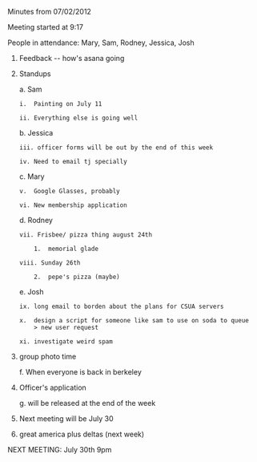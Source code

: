 Minutes from 07/02/2012

Meeting started at 9:17

People in attendance: Mary, Sam, Rodney, Jessica, Josh

1.  Feedback \-- how's asana going

2.  Standups

    a.  Sam

        i.  Painting on July 11

        ii. Everything else is going well

    b.  Jessica

        iii. officer forms will be out by the end of this week

        iv. Need to email tj specially

    c.  Mary

        v.  Google Glasses, probably

        vi. New membership application

    d.  Rodney

        vii. Frisbee/ pizza thing august 24th

            1.  memorial glade

        viii. Sunday 26th

            2.  pepe's pizza (maybe)

    e.  Josh

        ix. long email to borden about the plans for CSUA servers

        x.  design a script for someone like sam to use on soda to queue
            > new user request

        xi. investigate weird spam

3.  group photo time

    f.  When everyone is back in berkeley

4.  Officer's application

    g.  will be released at the end of the week

5.  Next meeting will be July 30

6.  great america plus deltas (next week)

NEXT MEETING: July 30th 9pm
